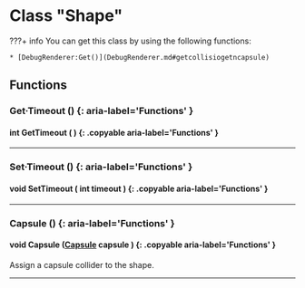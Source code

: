 # Class "Shape"

???+ info
    You can get this class by using the following functions:

    * [DebugRenderer:Get()](DebugRenderer.md#getcollisiogetncapsule)
        
## Functions

### Get·Timeout () {: aria-label='Functions' }
#### int GetTimeout ( ) {: .copyable aria-label='Functions' }

___
### Set·Timeout () {: aria-label='Functions' }
#### void SetTimeout ( int timeout ) {: .copyable aria-label='Functions' }

___
### Capsule () {: aria-label='Functions' }
#### void Capsule ([Capsule](Capsule.md) capsule ) {: .copyable aria-label='Functions' }
Assign a capsule collider to the shape.
___

